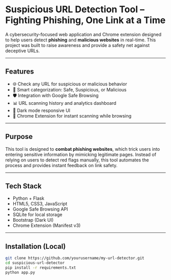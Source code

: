 # Suspicious URL Detection Tool – Fighting Phishing, One Link at a Time

A cybersecurity-focused web application and Chrome extension designed to help users detect **phishing** and **malicious websites** in real-time. This project was built to raise awareness and provide a safety net against deceptive URLs.

---

##  Features

- 🌐 Check any URL for suspicious or malicious behavior  
- 🧠 Smart categorization: Safe, Suspicious, or Malicious  
- 🛡️ Integration with Google Safe Browsing  
- 📊 URL scanning history and analytics dashboard  
- 🌙 Dark mode responsive UI  
- 🧩 Chrome Extension for instant scanning while browsing  

---

##  Purpose

This tool is designed to **combat phishing websites**, which trick users into entering sensitive information by mimicking legitimate pages. Instead of relying on users to detect red flags manually, this tool automates the process and provides instant feedback on link safety.

---

##  Tech Stack

- Python + Flask  
- HTML5, CSS3, JavaScript  
- Google Safe Browsing API  
- SQLite for local storage  
- Bootstrap (Dark UI)  
- Chrome Extension (Manifest v3)

---

## Installation (Local)

```bash
git clone https://github.com/yourusername/my-url-detector.git
cd suspicious-url-detector
pip install -r requirements.txt
python app.py
